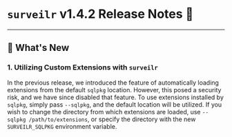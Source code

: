 # `surveilr` v1.4.2 Release Notes 🎉

---

## 🚀 What's New

### 1. Utilizing Custom Extensions with `surveilr`
In the previous release, we introduced the feature of automatically loading extensions from the default `sqlpkg` location. However, this posed a security risk, and we have since disabled that feature. To use extensions installed by `sqlpkg`, simply pass `--sqlpkg`, and the default location will be utilized. If you wish to change the directory from which extensions are loaded, use `--sqlpkg /path/to/extensions`, or specify the directory with the new `SURVEILR_SQLPKG` environment variable.